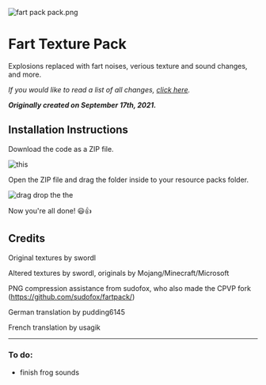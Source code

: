 ![fart pack pack.png](https://cdn.discordapp.com/attachments/676981402276855823/1093850586149036092/pack_wide.png)

# Fart Texture Pack

Explosions replaced with fart noises, verious texture and sound changes, and more.

*If you would like to read a list of all changes, [click here](https://github.com/SwordLSL/Fart-Texture-Pack/blob/main/Changes%20List.md).*

***Originally created on September 17th, 2021.***


## Installation Instructions

Download the code as a ZIP file.

![this](https://cdn.discordapp.com/attachments/676981402276855823/1114238957509689424/image.png)

Open the ZIP file and drag the folder inside to your resource packs folder.

![drag drop the the](https://cdn.discordapp.com/attachments/676981402276855823/1114240601525850152/image.png)

Now you're all done! 😃👍

## Credits

Original textures by swordl

Altered textures by swordl, originals by Mojang/Minecraft/Microsoft

PNG compression assistance from sudofox, who also made the CPVP fork (https://github.com/sudofox/fartpack/)

German translation by pudding6145

French translation by usagik

---

### To do:

- finish frog sounds
